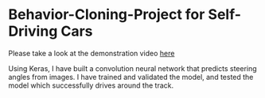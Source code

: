 # Behavior-Cloning-Project for Self-Driving Cars

Please take a look at the demonstration video [here](https://www.youtube.com/watch?v=e8ejrQ8Ew5U)

Using Keras, I have built a convolution neural network that predicts steering angles from images.
I have trained and validated the model, and tested the model which successfully drives around the track.

